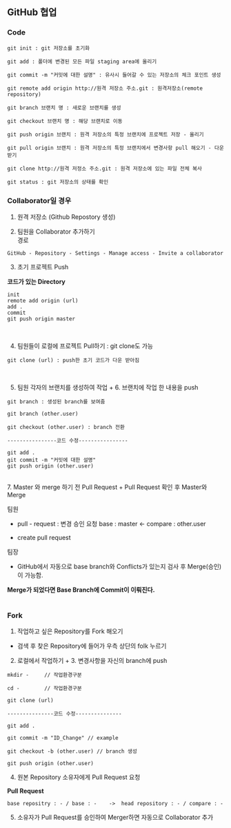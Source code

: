 ## GitHub 협업

### Code

```
git init : git 저장소를 초기화

git add : 폴더에 변경된 모든 파일 staging area에 올리기

git commit -m "커밋에 대한 설명" : 유사시 들어갈 수 있는 저장소의 체크 포인트 생성

git remote add origin http://원격 저장소 주소.git : 원격저장소(remote repository)

git branch 브랜치 명 : 새로운 브랜치를 생성

git checkout 브랜치 명 : 해당 브랜치로 이동

git push origin 브랜치 : 원격 저장소의 특정 브랜치에 프로젝트 저장 - 올리기

git pull origin 브랜치 : 원격 저장소의 특정 브랜치에서 변경사항 pull 해오기 - 다운받기

git clone http://원격 저정소 주소.git : 원격 저장소에 있는 파일 전체 복사

git status : git 저장소의 상태를 확인
```

### Collaborator일 경우

1. 원격 저장소 (Github Repostory 생성)

2. 팀원을 Collaborator 추가하기</br>
경로
```
GitHub - Repository - Settings - Manage access - Invite a collaborator
```
3. 초기 프로젝트 Push

**코드가 있는 Directory**
```
init
remote add origin (url)
add .
commit
git push origin master
```
</br>

4. 팀원들이 로컬에 프로젝트 Pull하기 : git clone도 가능

```
git clone (url) : push한 초기 코드가 다운 받아짐
```

</br>

5. 팀원 각자의 브랜치를 생성하여 작업 + 6. 브랜치에 작업 한 내용을 push

```
git branch : 생성된 branch를 보여줌

git branch (other.user)

git checkout (other.user) : branch 전환

----------------코드 수정----------------

git add .
git commit -m "커밋에 대한 설명"
git push origin (other.user)
```
</br>
7. Master 와 merge 하기 전 Pull Request + Pull Request 확인 후 Master와 Merge

팀원
</br>
- pull - request : 변경 승인 요청
    base : master <- compare : other.user
        
- create pull request

팀장
</br>
- GitHub에서 자동으로 base branch와 Conflicts가 있는지 검사 후 Merge(승인)이 가능함.

**Merge가 되었다면 Base Branch에 Commit이 이뤄진다.**
</br></br>
### Fork

1. 작업하고 싶은 Repository를 Fork 해오기

- 검색 후 찾은 Repository에 들어가 우측 상단의 folk 누르기
     
2. 로컬에서 작업하기 + 3. 변경사항을 자신의 branch에 push
```
mkdir -     // 작업환경구분

cd -        // 작업환경구분

git clone (url)

---------------코드 수정---------------

git add .

git commit -m "ID_Change" // example

git checkout -b (other.user) // branch 생성

git push origin (other.user)
```

4. 원본 Repository 소유자에게 Pull Request 요청

**Pull Request**
```
base repositry : - / base : -    ->  head repository : - / compare : -
```

5. 소유자가 Pull Request를 승인하여 Merger하면 자동으로 Collaborator 추가
